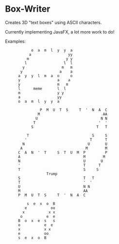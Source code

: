 # Box-Writer
Creates 3D "text boxes" using ASCII characters.

Currently implementing JavaFX, a lot more work to do!

Examples:

                o  a  m  l  y  y  a
               a                 yy
              m                 y y
             l                 l  l
            y                 m   m
           y                 a    a
          a  y  y  l  m  a  o     o
          y                 a    a
          y                 m   m
          l      meme       l  l
          m                 y y
          a                 yy
          o  a  m  l  y  y  a
          
                    P  M  U  T  S     T  '  N  A  C
                   M                             AA
                  U                             N N
                 T                             '  '
                S                             T   T
                                                   
              T                             S     S
             '                             T      T
            N                             U       U
           A                             M        M
          C  A  N  '  T     S  T  U  M  P         P
          A                             M        M
          N                             U       U
          '                             T      T
          T                             S     S
                       Trump                  
          S                             T   T
          T                             '  '
          U                             N N
          M                             AA
          P  M  U  T  S     T  '  N  A  C
          
              s  e  x  o  B
             e           oo
            x           x x
           o           e  e
          B  o  x  e  s   s
          o           e  e
          x           x x
          e           oo
          s  e  x  o  B
          
